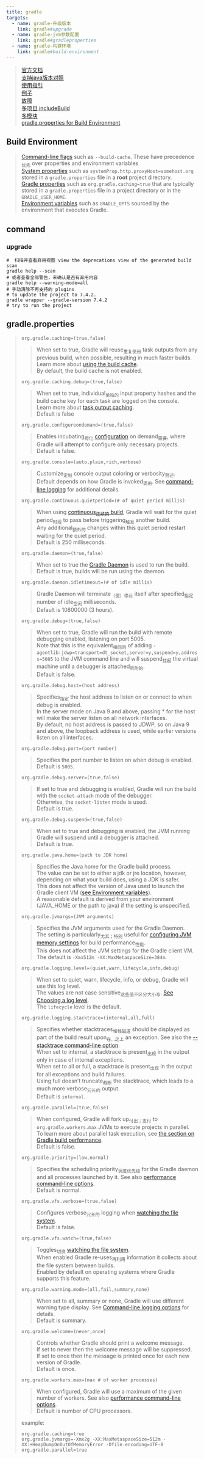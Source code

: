```yaml
---
title: gradle
targets:
  - name: gradle-升级版本
    link: gradle#upgrade
  - name: gradle-jvm参数配置
    link: gradle#gradleproperties
  - name: gradle-构建环境
    link: gradle#build-environment
---
```


> [官方文档](https://docs.gradle.org/current/userguide/userguide.html) \
> [支持java版本对照](https://docs.gradle.org/current/userguide/compatibility.html) \
> [使用指引](https://docs.gradle.org/current/userguide/getting_started.html) \
> [例子](https://docs.gradle.org/current/samples/index.html) \
> [故障](https://docs.gradle.org/current/userguide/troubleshooting.html) \
> [多项目 includeBuild](https://docs.gradle.org/current/userguide/composite_builds.html#command_line_composite) \
> [多模块](https://docs.gradle.org/current/userguide/intro_multi_project_builds.html) \
> [gradle.properties for Build Environment](https://docs.gradle.org/current/userguide/build_environment.html#sec:gradle_configuration_properties)

## Build Environment

> [Command-line flags](https://docs.gradle.org/current/userguide/command_line_interface.html#command_line_interface) such as `--build-cache`. These have precedence<sub>优先</sub> over properties and environment variables \
> [System properties](https://docs.gradle.org/current/userguide/build_environment.html#sec:gradle_system_properties) such as `systemProp.http.proxyHost=somehost.org` stored in a `gradle.properties` file in a **root** project directory. \
> [Gradle properties](https://docs.gradle.org/current/userguide/build_environment.html#sec:gradle_configuration_properties) such as `org.gradle.caching=true` that are typically stored in a `gradle.properties` file in a project directory or in the `GRADLE_USER_HOME`. \
> [Environment variables](https://docs.gradle.org/current/userguide/build_environment.html#sec:gradle_environment_variables) such as `GRADLE_OPTS` sourced by the environment that executes Gradle.

## command

### upgrade

```shell
#  扫描并查看弃用视图 view the deprecations view of the generated build scan
gradle help --scan
# 或者查看全部警告，来确认是否有弃用内容
gradle help --warning-mode=all
# 手动清除不再支持的 plugins
# to update the project to 7.4.2.
gradle wrapper --gradle-version 7.4.2
# try to run the project
```

## gradle.properties

> `org.gradle.caching=(true,false)`
> > When set to true, Gradle will reuse<sub>重复使用</sub> task outputs from any previous build, when possible, resulting in much faster builds. \
> > Learn more about [using the build cache](https://docs.gradle.org/current/userguide/build_cache.html#build_cache). \
> > By default, the build cache is not enabled.
>
> `org.gradle.caching.debug=(true,false)`
> > When set to true, individual<sub>单独的</sub> input property hashes and the build cache key for each task are logged on the console. \
> > Learn more about [task output caching](https://docs.gradle.org/current/userguide/build_cache.html#sec:task_output_caching). \
> > Default is false
>
> `org.gradle.configureondemand=(true,false)`
> > Enables incubating<sub>孵化</sub> [configuration](https://docs.gradle.org/current/userguide/multi_project_configuration_and_execution.html#sec:configuration_on_demand) on demand<sub>需要</sub>, where Gradle will attempt to configure only necessary projects. \
> > Default is false.
>
> `org.gradle.console=(auto,plain,rich,verbose)`
> > Customize<sub>定制</sub> console output coloring or verbosity<sub>赘述</sub>. \
> > Default depends on how Gradle is invoked<sub>调用</sub>. See [command-line logging](https://docs.gradle.org/current/userguide/command_line_interface.html#sec:command_line_logging) for additional details.
>
> `org.gradle.continuous.quietperiod=(# of quiet period millis)`
> > When using [continuous<sub>连续的</sub> build](https://docs.gradle.org/current/userguide/command_line_interface.html#sec:continuous_build), Gradle will wait for the quiet period<sub>时段</sub> to pass before triggering<sub>触发</sub> another build. \
> > Any additional<sub>额外的</sub> changes within this quiet period restart waiting for the quiet period. \
> > Default is 250 milliseconds.
>
> `org.gradle.daemon=(true,false)`
> > When set to true the [Gradle Daemon](https://docs.gradle.org/current/userguide/gradle_daemon.html#gradle_daemon) is used to run the build. \
> > Default is true, builds will be run using the daemon.
>
> `org.gradle.daemon.idletimeout=(# of idle millis)`
> > Gradle Daemon will terminate<sub>（使）停止</sub> itself after specified<sub>指定</sub> number of idle<sub>空闲</sub> milliseconds. \
> > Default is 10800000 (3 hours).
>
> `org.gradle.debug=(true,false)`
> > When set to true, Gradle will run the build with remote debugging enabled, listening on port 5005. \
> > Note that this is the equivalent<sub>相同的</sub> of adding `-agentlib:jdwp=transport=dt_socket,server=y,suspend=y,address=5005` to the JVM command line and will suspend<sub>挂起</sub> the virtual machine until a debugger is attached<sub>所附的</sub>. \
> > Default is false.
>
> `org.gradle.debug.host=(host address)`
> > Specifies<sub>指定</sub> the host address to listen on or connect to when debug is enabled. \
> > In the server mode on Java 9 and above, passing * for the host will make the server listen on all network interfaces. \
> > By default, no host address is passed to JDWP, so on Java 9 and above, the loopback address is used, while earlier versions listen on all interfaces.
>
> `org.gradle.debug.port=(port number)`
> > Specifies the port number to listen on when debug is enabled. \
> > Default is `5005`.
>
> `org.gradle.debug.server=(true,false)`
> > If set to true and debugging is enabled, Gradle will run the build with the `socket-attach` mode of the debugger. \
> > Otherwise, the `socket-listen` mode is used. \
> > Default is true.
>
> `org.gradle.debug.suspend=(true,false)`
> > When set to true and debugging is enabled, the JVM running Gradle will suspend until a debugger is attached. \
> > Default is true.
>
> `org.gradle.java.home=(path to JDK home)`
> > Specifies the Java home for the Gradle build process. \
> > The value can be set to either a jdk or jre location, however, depending on what your build does, using a JDK is safer. \
> > This does not affect the version of Java used to launch the Gradle client VM ([see Environment variables](https://docs.gradle.org/current/userguide/build_environment.html#sec:gradle_environment_variables)). \
> > A reasonable default is derived from your environment (JAVA_HOME or the path to java) if the setting is unspecified.
>
> `org.gradle.jvmargs=(JVM arguments)`
> > Specifies the JVM arguments used for the Gradle Daemon. \
> > The setting is particularly<sub>尤其；特别</sub> useful for [configuring JVM memory settings](https://docs.gradle.org/current/userguide/build_environment.html#sec:configuring_jvm_memory) for build performance<sub>性能</sub>. \
> > This does not affect the JVM settings for the Gradle client VM. \
> > The default is `-Xmx512m -XX:MaxMetaspaceSize=384m`.
>
> `org.gradle.logging.level=(quiet,warn,lifecycle,info,debug)`
> > When set to quiet, warn, lifecycle, info, or debug, Gradle will use this log level. \
> > The values are not case sensitive<sub>这些值不区分大小写</sub>. [See Choosing a log level](https://docs.gradle.org/current/userguide/logging.html#sec:choosing_a_log_level). \
> > The `lifecycle` level is the default.
>
> `org.gradle.logging.stacktrace=(internal,all,full)`
> > Specifies whether stacktraces<sub>堆栈磁道</sub> should be displayed as part of the build result upon<sub>在...之上</sub> an exception. See also the [--stacktrace command-line option](https://docs.gradle.org/current/userguide/command_line_interface.html#sec:command_line_debugging). \
> > When set to internal, a stacktrace is present<sub>出现</sub> in the output only in case of internal exceptions. \
> > When set to all or full, a stacktrace is present<sub>出现</sub> in the output for all exceptions and build failures. \
> > Using full doesn’t truncate<sub>截断</sub> the stacktrace, which leads to a much more verbose<sub>冗长的</sub> output. \
> > Default is `internal`.
>
> `org.gradle.parallel=(true,false)`
> > When configured, Gradle will fork up<sub>付出；支付</sub> to `org.gradle.workers.max` JVMs to execute projects in parallel. \
> > To learn more about parallel task execution, see [the section on Gradle build performance](https://docs.gradle.org/current/userguide/performance.html#parallel_execution). \
> > Default is false.
>
> `org.gradle.priority=(low,normal)`
> > Specifies the scheduling priority<sub>调度优先级</sub> for the Gradle daemon and all processes launched by it. See also [performance command-line options](https://docs.gradle.org/current/userguide/command_line_interface.html#sec:command_line_performance). \
> > Default is normal.
>
> `org.gradle.vfs.verbose=(true,false)`
> > Configures verbose<sub>冗长的</sub> logging when [watching the file system](https://docs.gradle.org/current/userguide/file_system_watching.html#sec:daemon_watch_fs). \
> > Default is false.
>
> `org.gradle.vfs.watch=(true,false)`
> > Toggles<sub>切换</sub> [watching the file system](https://docs.gradle.org/current/userguide/file_system_watching.html#sec:daemon_watch_fs). \
> > When enabled Gradle re-uses<sub>再利用</sub> information it collects about the file system between builds. \
> > Enabled by default on operating systems where Gradle supports this feature.
>
> `org.gradle.warning.mode=(all,fail,summary,none)`
> > When set to all, summary or none, Gradle will use different warning type display. See [Command-line logging options](https://docs.gradle.org/current/userguide/command_line_interface.html#sec:command_line_logging) for details. \
> > Default is summary.
>
> `org.gradle.welcome=(never,once)`
> > Controls whether Gradle should print a welcome message. \
> > If set to never then the welcome message will be suppressed. \
> > If set to once then the message is printed once for each new version of Gradle. \
> > Default is once.
>
> `org.gradle.workers.max=(max # of worker processes)`
> > When configured, Gradle will use a maximum of the given number of workers. See also [performance command-line options](https://docs.gradle.org/current/userguide/command_line_interface.html#sec:command_line_performance). \
> > Default is number of CPU processors.
>
> example:
> ```properties
> org.gradle.caching=true
> org.gradle.jvmargs=-Xmx2g -XX:MaxMetaspaceSize=512m -XX:+HeapDumpOnOutOfMemoryError -Dfile.encoding=UTF-8
> org.gradle.parallel=true
> ```